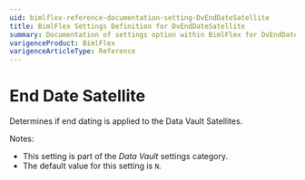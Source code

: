 ```yaml
---
uid: bimlflex-reference-documentation-setting-DvEndDateSatellite
title: BimlFlex Settings Definition for DvEndDateSatellite
summary: Documentation of settings option within BimlFlex for DvEndDateSatellite
varigenceProduct: BimlFlex
varigenceArticleType: Reference
---
```


# End Date Satellite

Determines if end dating is applied to the Data Vault Satellites.

Notes:

* This setting is part of the *Data Vault* settings category.
* The default value for this setting is `N`.

